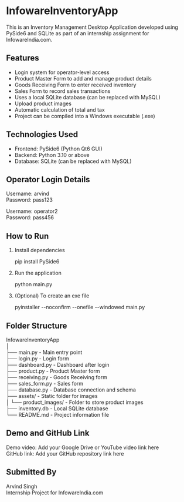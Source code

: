 # InfowareInventoryApp

This is an Inventory Management Desktop Application developed using PySide6 and SQLite as part of an internship assignment for InfowareIndia.com.

## Features

- Login system for operator-level access
- Product Master Form to add and manage product details
- Goods Receiving Form to enter received inventory
- Sales Form to record sales transactions
- Uses a local SQLite database (can be replaced with MySQL)
- Upload product images
- Automatic calculation of total and tax
- Project can be compiled into a Windows executable (.exe)

## Technologies Used

- Frontend: PySide6 (Python Qt6 GUI)
- Backend: Python 3.10 or above
- Database: SQLite (can be replaced with MySQL)

## Operator Login Details

Username: arvind  
Password: pass123

Username: operator2  
Password: pass456

## How to Run

1. Install dependencies

   pip install PySide6

2. Run the application

   python main.py

3. (Optional) To create an exe file

   pyinstaller --noconfirm --onefile --windowed main.py

## Folder Structure

InfowareInventoryApp  
│  
├── main.py                - Main entry point  
├── login.py               - Login form  
├── dashboard.py           - Dashboard after login  
├── product.py             - Product Master form  
├── receiving.py           - Goods Receiving form  
├── sales_form.py          - Sales form  
├── database.py            - Database connection and schema  
├── assets/                - Static folder for images  
│   └── product_images/    - Folder to store product images  
├── inventory.db           - Local SQLite database  
└── README.md              - Project information file

## Demo and GitHub Link

Demo video: Add your Google Drive or YouTube video link here  
GitHub link: Add your GitHub repository link here

## Submitted By

Arvind Singh  
Internship Project for InfowareIndia.com  
